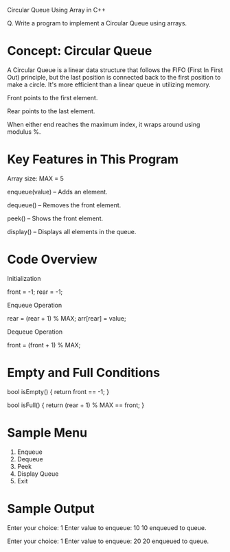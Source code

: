Circular Queue Using Array in C++

Q. Write a program to implement a Circular Queue using arrays.

Concept: Circular Queue
=======================
A Circular Queue is a linear data structure that follows the FIFO (First In First Out) principle, but the last position is connected back to the first position to make a circle. It's more efficient than a linear queue in utilizing memory.

Front points to the first element.

Rear points to the last element.

When either end reaches the maximum index, it wraps around using modulus %.



Key Features in This Program
============================
Array size: MAX = 5

enqueue(value) – Adds an element.

dequeue() – Removes the front element.

peek() – Shows the front element.

display() – Displays all elements in the queue.



Code Overview
=============
Initialization

front = -1;
rear = -1;

Enqueue Operation

rear = (rear + 1) % MAX;
arr[rear] = value;

Dequeue Operation

front = (front + 1) % MAX;


Empty and Full Conditions
=========================
bool isEmpty() {
    return front == -1;
}

bool isFull() {
    return (rear + 1) % MAX == front;
}



Sample Menu
===========
1. Enqueue
2. Dequeue
3. Peek
4. Display Queue
5. Exit



Sample Output
=============
Enter your choice: 1
Enter value to enqueue: 10
10 enqueued to queue.

Enter your choice: 1
Enter value to enqueue: 20
20 enqueued to queue.
